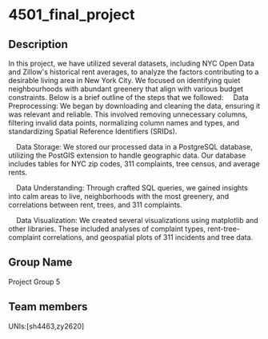 # 4501_final_project
## Description
In this project, we have utilized several datasets, including NYC Open Data and Zillow's historical rent averages, to analyze the factors contributing to a desirable living area in New York City. We focused on identifying quiet neighbourhoods with abundant greenery that align with various budget constraints.
Below is a brief outline of the steps that we followed:
    Data Preprocessing: We began by downloading and cleaning the data, ensuring it was relevant and reliable. This involved removing unnecessary columns, filtering invalid data points, normalizing column names and types, and standardizing Spatial Reference Identifiers (SRIDs).

    Data Storage: We stored our processed data in a PostgreSQL database, utilizing the PostGIS extension to handle geographic data. Our database includes tables for NYC zip codes, 311 complaints, tree census, and average rents.

    Data Understanding: Through crafted SQL queries, we gained insights into calm areas to live, neighborhoods with the most greenery, and correlations between rent, trees, and 311 complaints.

    Data Visualization: We created several visualizations using matplotlib and other libraries. These included analyses of complaint types, rent-tree-complaint correlations, and geospatial plots of 311 incidents and tree data.

## Group Name
Project Group 5

## Team members
UNIs:[sh4463,zy2620]